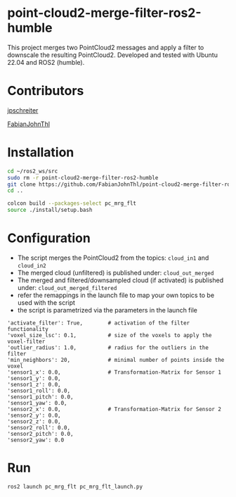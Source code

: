 # point-cloud2-merge-filter-ros2-humble
This project merges two PointCloud2 messages and apply a filter to downscale the resulting PointCloud2. Developed and tested with Ubuntu 22.04 and ROS2 (humble).

# Contributors

[jpschreiter](https://github.com/jpschreiter)

[FabianJohnThl](https://github.com/FabianJohnThl)

# Installation

```bash
cd ~/ros2_ws/src
sudo rm -r point-cloud2-merge-filter-ros2-humble
git clone https://github.com/FabianJohnThl/point-cloud2-merge-filter-ros2-humble.git
cd ..

colcon build --packages-select pc_mrg_flt
source ./install/setup.bash
```

# Configuration

- The script merges the PointCloud2 from the topics: `cloud_in1` and `cloud_in2`
- The merged cloud (unfiltered) is published under: `cloud_out_merged`
- The merged and filtered/downsampled cloud (if activated) is published under: `cloud_out_merged_filtered`
- refer the remappings in the launch file to map your own topics to be used with the script
- the script is parametrized via the parameters in the launch file

```
'activate_filter': True,        # activation of the filter functionality
'voxel_size_lsc': 0.1,          # size of the voxels to apply the voxel-filter
'outlier_radius': 1.0,          # radius for the outliers in the filter
'min_neighbors': 20,            # minimal number of points inside the voxel                     
'sensor1_x': 0.0,               # Transformation-Matrix for Sensor 1
'sensor1_y': 0.0,
'sensor1_z': 0.0,
'sensor1_roll': 0.0,
'sensor1_pitch': 0.0,
'sensor1_yaw': 0.0,
'sensor2_x': 0.0,               # Transformation-Matrix for Sensor 2
'sensor2_y': 0.0,
'sensor2_z': 0.0,
'sensor2_roll': 0.0,
'sensor2_pitch': 0.0,
'sensor2_yaw': 0.0
```

# Run

```bash
ros2 launch pc_mrg_flt pc_mrg_flt_launch.py
```